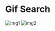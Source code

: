 # Gif Search

![img1](https://i.imgur.com/Ca2oJjk_d.webp?maxwidth=640&shape=thumb&fidelity=medium)
![img2](https://i.imgur.com/3ToU2fj_d.webp?maxwidth=640&shape=thumb&fidelity=medium)


